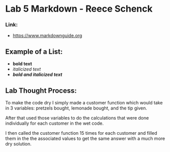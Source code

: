 
# Lab 5 Markdown - Reece Schenck

### Link:
* https://www.markdownguide.org

## Example of a List:

* **bold text**
* *italicized text*
* ***bold and italicized text***

## Lab Thought Process:

To make the code dry I simply made a customer function which would take in 3 variables: pretzels bought, lemonade bought, and the tip given.

After that used those variables to do the calculations that were done individually for each customer in the wet code.

I then called the customer function 15 times for each customer and filled them in the the associated values to get the same answer with a much more dry solution.